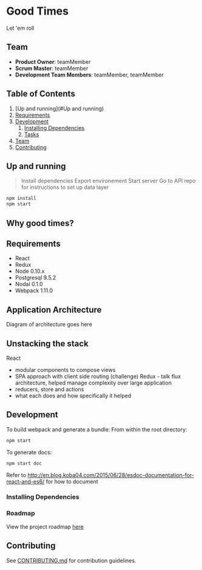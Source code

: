 # Good Times

Let 'em roll

## Team

  - __Product Owner__: teamMember
  - __Scrum Master__: teamMember
  - __Development Team Members__: teamMember, teamMember

## Table of Contents

1. [Up and running](#Up and running)
1. [Requirements](#requirements)
1. [Development](#development)
    1. [Installing Dependencies](#installing-dependencies)
    1. [Tasks](#tasks)
1. [Team](#team)
1. [Contributing](#contributing)

## Up and running
> Install dependencies
> Export environement
> Start server
> Go to API repo for instructions to set up data layer

```sh
npm install
npm start
```

## Why good times?

## Requirements

- React
- Redux
- Node 0.10.x
- Postgresql 9.5.2
- Nodal 0.1.0
- Webpack 1.11.0


## Application Architecture

Diagram of architecture goes here

## Unstacking the stack

React
- modular components to compose views
- SPA approach with client side routing (challenge)
Redux - talk flux architecture, helped manage complexity over large application
- reducers, store and actions
- what each does and how specifically it helped


## Development

To build webpack and generate a bundle:
From within the root directory:
```sh
npm start
```

To generate docs:
```sh
npm start doc
```
Refer to http://en.blog.koba04.com/2015/06/28/esdoc-documentation-for-react-and-es6/ for how to
document

### Installing Dependencies


### Roadmap

View the project roadmap [here](LINK_TO_PROJECT_ISSUES)


## Contributing

See [CONTRIBUTING.md](CONTRIBUTING.md) for contribution guidelines.
